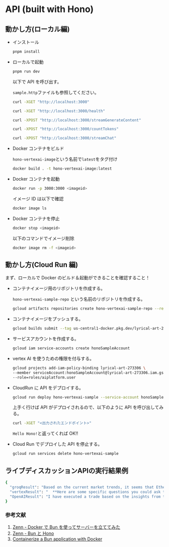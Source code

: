 # API (built with Hono)

## 動かし方(ローカル編)

- インストール

  ```bash
  pnpm install
  ```

- ローカルで起動

  ```bash
  pnpm run dev
  ```

  以下で API を呼び出す。

  `sample.http`ファイルも参照してください。

  ```bash
  curl -XGET "http://localhost:3000"
  ```

  ```bash
  curl -XGET "http://localhost:3000/health"
  ```

  ```bash
  curl -XPOST "http://localhost:3000/streamGenerateContent"
  ```

  ```bash
  curl -XPOST "http://localhost:3000/countTokens"
  ```

  ```bash
  curl -XPOST "http://localhost:3000/streamChat"
  ```

- Docker コンテナをビルド

  `hono-vertexai-image`という名前で`latest`をタグ付け

  ```bash
  docker build . -t hono-vertexai-image:latest
  ```

- Docker コンテナを起動

  ```bash
  docker run -p 3000:3000 <imageid>
  ```

  イメージ ID は以下で確認

  ```bash
  docker image ls
  ```

- Docker コンテナを停止

  ```bash
  docker stop <imageid>
  ```

  以下のコマンドでイメージ削除

  ```bash
  docker image rm -f <imageid>
  ```

## 動かし方(Cloud Run 編)

まず、ローカルで Docker のビルド＆起動ができることを確認すること！

- コンテナイメージ用のリポジトリを作成する。

  `hono-vertexai-sample-repo` という名前のリポジトリを作成する。

  ```bash
  gcloud artifacts repositories create hono-vertexai-sample-repo --repository-format docker --location us-central1
  ```

- コンテナイメージをプッシュする。

  ```bash
  gcloud builds submit --tag us-central1-docker.pkg.dev/lyrical-art-273306/hono-vertexai-sample-repo/hono-vertexai-image
  ```

- サービスアカウントを作成する。

  ```bash
  gcloud iam service-accounts create honoSampleAccount
  ```

- vertex AI を使うための権限を付与する。

  ```bash
  gcloud projects add-iam-policy-binding lyrical-art-273306 \
  --member serviceAccount:honoSampleAccount@lyrical-art-273306.iam.gserviceaccount.com \
  --role=roles/aiplatform.user
  ```

- CloudRun に API をデプロイする。

  ```bash
  gcloud run deploy hono-vertexai-sample --service-account honoSampleAccount@lyrical-art-273306.iam.gserviceaccount.com  --image us-central1-docker.pkg.dev/lyrical-art-273306/hono-vertexai-sample/sample
  ```

  上手く行けば API がデプロイされるので、以下のように API を呼び出してみる。

  ```bash
  curl -XGET "<出力されたエンドポイント>"
  ```

  `Hello Hono!`と返ってくれば OK!!

- Cloud Run でデプロイした API を停止する。

  ```bash
  gcloud run services delete hono-vertexai-sample
  ```

## ライブディスカッションAPIの実行結果例

```bash
{
  "groqResult": "Based on the current market trends, it seems that Ethereum has seen a significant increase in its 24-hour trading volume, which could be a good opportunity to consider. Since you have assets in Sepolia and Holesky, I would recommend exploring potential opportunities to leverage these assets to maximize your returns.\n\nConsidering the current market situation, I would suggest the following:\n\n1. **Stake your Sepolia assets**: With the current trend, staking your Sepolia assets could generate a decent yield. This would allow you to earn passive income while maintaining control over your assets.\n2. **Leverage Holesky's liquidity**: Holesky's liquidity could be utilized to swap or lend your assets to take advantage of the current market trends. This could help you capitalize on the increasing trading volume and potentially increase your returns.\n\nBefore making any decisions, I would recommend analyzing the current market trends and liquidity in more detail. This would help you make a more informed decision and optimize your investment strategy.\n\nWould you like me to explore other tools to gather more insights on the current market trends and liquidity?",
  "vertexResult": "  **Here are some specific questions you could ask to clarify the investor's insights:**\n\n  * What does \"24-hour trading volume\" mean, and why is it important for Ethereum?\n  * Can you explain how I can leverage my Sepolia and Holesky assets for maximum returns? Could you give examples?\n  * When you say \"analyze the current market trends and liquidity in more detail,\" what specific information should I be looking for?\n  * What are some reliable sources for gathering insights on the DeFi market?\n\n  **Remember to ask questions in a simple and straightforward manner, demonstrating your beginner status and willingness to learn.**\n",
  "OpenAIResult": "I have executed a trade based on the insights from the previous conversation and your current account details:\n\n1. **Trade Executed:** Staked 30 stETH with Lido for staking rewards.\n2. **Transaction Details:**\n   - **New Collateral Situation:** You have staked 30 stETH with Lido.\n   - **Transaction Hash:** 0x5d6cd49f6f2959d3b7949ab6a34865cfe06a507d301598de6f0b0a34f3c80df0\n   - **Transaction Status:** Success\n\nThis trade aligns with the discussion on leveraging assets for maximum returns and staking as a strategy for earning rewards. If you have any further questions or need assistance, feel free to ask!"
}
```

### 参考文献

1. [Zenn - Docker で Bun を使ってサーバーを立ててみた](https://zenn.dev/nanasi_1/articles/6375c0fbaa3b8d)
2. [Zenn - Bun と Hono](https://zenn.dev/yusukebe/articles/efa173ab4b9360)
3. [Containerize a Bun application with Docker](https://bun.sh/guides/ecosystem/docker)
